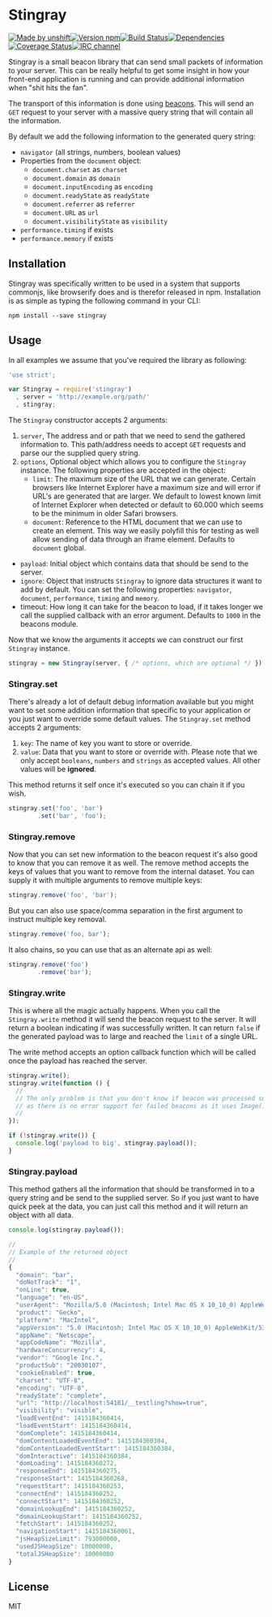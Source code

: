 # Stingray

[![Made by unshift](https://img.shields.io/badge/made%20by-unshift-00ffcc.svg?style=flat-square)](http://unshift.io)[![Version npm](http://img.shields.io/npm/v/stingray.svg?style=flat-square)](http://browsenpm.org/package/stingray)[![Build Status](http://img.shields.io/travis/unshiftio/stingray/master.svg?style=flat-square)](https://travis-ci.org/unshiftio/stingray)[![Dependencies](https://img.shields.io/david/unshiftio/stingray.svg?style=flat-square)](https://david-dm.org/unshiftio/stingray)[![Coverage Status](http://img.shields.io/coveralls/unshiftio/stingray/master.svg?style=flat-square)](https://coveralls.io/r/unshiftio/stingray?branch=master)[![IRC channel](http://img.shields.io/badge/IRC-irc.freenode.net%23unshift-00a8ff.svg?style=flat-square)](http://webchat.freenode.net/?channels=unshift)

Stingray is a small beacon library that can send small packets of information to
your server. This can be really helpful to get some insight in how your
front-end application is running and can provide additional information when
"shit hits the fan".

The transport of this information is done using [beacons]. This will send an
`GET` request to your server with a massive query string that will contain all
the information.

By default we add the following information to the generated query string:

- `navigator` (all strings, numbers, boolean values)
- Properties from the `document` object:
  - `document.charset` as `charset`
  - `document.domain` as `domain`
  - `document.inputEncoding` as `encoding`
  - `document.readyState` as `readyState`
  - `document.referrer` as `referrer`
  - `document.URL` as `url`
  - `document.visibilityState` as `visibility`
- `performance.timing` if exists
- `performance.memory` if exists

## Installation

Stingray was specifically written to be used in a system that supports commonjs,
like browserify does and is therefor released in npm. Installation is as simple
as typing the following command in your CLI:

```
npm install --save stingray
```

## Usage

In all examples we assume that you've required the library as following:

```js
'use strict';

var Stingray = require('stingray')
  , server = 'http://example.org/path/'
  , stingray;
```

The `Stingray` constructor accepts 2 arguments:

1. `server`, The address and or path that we need to send the gathered
   information to. This path/address needs to accept `GET` requests and parse
   our the supplied query string.
2. `options`, Optional object which allows you to configure the `Stingray`
   instance. The following properties are accepted in the object:
   - `limit`: The maximum size of the URL that we can generate. Certain browsers
     like Internet Explorer have a maximum size and will error if URL's are
     generated that are larger. We default to lowest known limit of Internet
     Explorer when detected or default to 60.000 which seems to be the minimum
     in older Safari browsers.
   - `document`: Reference to the HTML document that we can use to create an
     element. This way we easily polyfill this for testing as well allow sending
     of data through an iframe element. Defaults to `document` global.
  - `payload`: Initial object which contains data that should be send to the
    server. 
  - `ignore`: Object that instructs `Stingray` to ignore data structures it want
    to add by default. You can set the following properties: `navigator`,
    `document`, `performance`, `timing` and `memory`.
  - timeout: How long it can take for the beacon to load, if it takes longer we
    call the supplied callback with an error argument. Defaults to `1000` in the
    beacons module.

Now that we know the arguments it accepts we can construct our first `Stingray`
instance.

```js
stingray = new Stingray(server, { /* options, which are optional */ });
```

### Stingray.set

There's already a lot of default debug information available but you might want
to set some addition information that specific to your application or you just
want to override some default values. The `Stingray.set` method accepts 2
arguments:

1. `key`: The name of key you want to store or override.
2. `value`: Data that you want to store or override with. Please note that we
   only accept `booleans`, `numbers` and `strings` as accepted values. All other
   values will be **ignored**.

This method returns it self once it's executed so you can chain it if you wish.

```js
stingray.set('foo', 'bar')
        .set('bar', 'foo');
```

### Stingray.remove

Now that you can set new information to the beacon request it's also good to
know that you can remove it as well. The remove method accepts the keys of
values that you want to remove from the internal dataset. You can supply it with
multiple arguments to remove multiple keys:

```js
stingray.remove('foo', 'bar');
```

But you can also use space/comma separation in the first argument to instruct
multiple key removal.

```js
stingray.remove('foo, bar');
```

It also chains, so you can use that as an alternate api as well:

```js
stingray.remove('foo')
        .remove('bar');
```

### Stingray.write

This is where all the magic actually happens. When you call the `Stingray.write`
method it will send the beacon request to the server. It will return a boolean
indicating if was successfully written. It can return `false` if the generated
payload was to large and reached the `limit` of a single URL.

The write method accepts an option callback function which will be called once
the payload has reached the server.

```js
stingray.write();
stingray.write(function () {
  //
  // The only problem is that you don't know if beacon was processed succesfully
  // as there is no error support for failed beacons as it uses Image()'s
  //
});

if (!stingray.write()) {
  console.log('payload to big', stingray.payload());
}
```

### Stingray.payload

This method gathers all the information that should be transformed in to a
query string and be send to the supplied server. So if you just want to have
quick peek at the data, you can just call this method and it will return an
object with all data.

```js
console.log(stingray.payload());

//
// Example of the returned object
//
{
  "domain": "bar",
  "doNotTrack": "1",
  "onLine": true,
  "language": "en-US",
  "userAgent": "Mozilla/5.0 (Macintosh; Intel Mac OS X 10_10_0) AppleWebKit/537.36 (KHTML, like Gecko) Chrome/38.0.2125.111 Safari/537.36",
  "product": "Gecko",
  "platform": "MacIntel",
  "appVersion": "5.0 (Macintosh; Intel Mac OS X 10_10_0) AppleWebKit/537.36 (KHTML, like Gecko) Chrome/38.0.2125.111 Safari/537.36",
  "appName": "Netscape",
  "appCodeName": "Mozilla",
  "hardwareConcurrency": 4,
  "vendor": "Google Inc.",
  "productSub": "20030107",
  "cookieEnabled": true,
  "charset": "UTF-8",
  "encoding": "UTF-8",
  "readyState": "complete",
  "url": "http://localhost:54181/__testling?show=true",
  "visibility": "visible",
  "loadEventEnd": 1415184360414,
  "loadEventStart": 1415184360414,
  "domComplete": 1415184360414,
  "domContentLoadedEventEnd": 1415184360384,
  "domContentLoadedEventStart": 1415184360384,
  "domInteractive": 1415184360384,
  "domLoading": 1415184360272,
  "responseEnd": 1415184360275,
  "responseStart": 1415184360268,
  "requestStart": 1415184360253,
  "connectEnd": 1415184360252,
  "connectStart": 1415184360252,
  "domainLookupEnd": 1415184360252,
  "domainLookupStart": 1415184360252,
  "fetchStart": 1415184360252,
  "navigationStart": 1415184360061,
  "jsHeapSizeLimit": 793000000,
  "usedJSHeapSize": 10000000,
  "totalJSHeapSize": 10000000
}
```

## License

MIT

[beacons]: https://github.com/unshiftio/beacons
